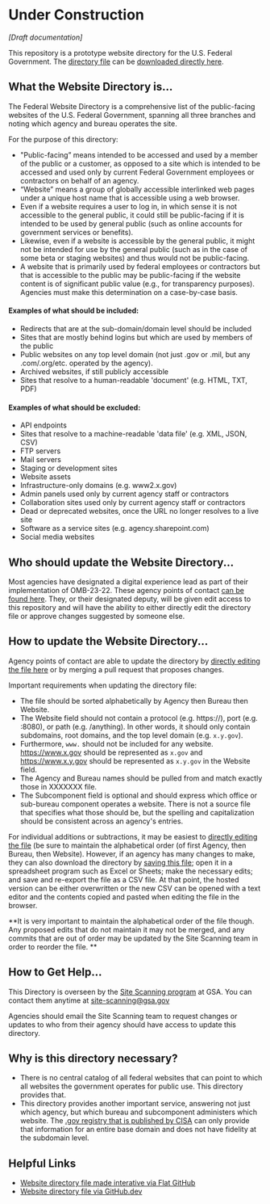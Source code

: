 # Under Construction

_[Draft documentation]_

This repository is a prototype website directory for the U.S. Federal Government.  The [directory file](https://github.com/GSA/federal-website-directory/blob/main/us-government-website-directory.csv) can be [downloaded directly here](https://github.com/GSA/federal-website-directory/raw/main/us-government-website-directory.csv).  

## What the Website Directory is...

The Federal Website Directory is a comprehensive list of the public-facing websites of the U.S. Federal Government, spanning all three branches and noting which agency and bureau operates the site.  

For the purpose of this directory: 
- "Public-facing” means intended to be accessed and used by a member of the public or a customer, as opposed to a site which is intended to be accessed and used only by current Federal Government employees or contractors on behalf of an agency.
- “Website” means a group of globally accessible interlinked web pages under a unique host name that is accessible using a web browser.
- Even if a website requires a user to log in, in which sense it is not accessible to the general public, it could still be public-facing if it is intended to be used by general public (such as online accounts for government services or benefits).
- Likewise, even if a website is accessible by the general public, it might not be intended for use by the general public (such as in the case of some beta or staging websites) and thus would not be public-facing.
- A website that is primarily used by federal employees or contractors but that is accessible to the public may be public-facing if the website content is of significant public value (e.g., for transparency purposes). Agencies must make this determination on a case-by-case basis.



#### Examples of what should be included:  
- Redirects that are at the sub-domain/domain level should be included
- Sites that are mostly behind logins but which are used by members of the public
- Public websites on any top level domain (not just .gov or .mil, but any .com/.org/etc. operated by the agency).
- Archived websites, if still publicly accessible
- Sites that resolve to a human-readable 'document' (e.g. HTML, TXT, PDF)

#### Examples of what should be excluded: 
- API endpoints
- Sites that resolve to a machine-readable 'data file' (e.g. XML, JSON, CSV)
- FTP servers
- Mail servers
- Staging or development sites
- Website assets
- Infrastructure-only domains (e.g. www2.x.gov)
- Admin panels used only by current agency staff or contractors
- Collaboration sites used only by current agency staff or contractors
- Dead or deprecated websites, once the URL no longer resolves to a live site
- Software as a service sites (e.g. agency.sharepoint.com)
- Social media websites 


## Who should update the Website Directory...

Most agencies have designated a digital experience lead as part of their implementation of OMB-23-22.  These agency points of contact [can be found here](https://community-dc.max.gov/display/OFCIO/M-23-22+Delivering+a+Digital-First+Public+Experience).  They, or their designated deputy, will be given edit access to this repository and will have the ability to either directly edit the directory file or approve changes suggested by someone else.  

## How to update the Website Directory...

Agency points of contact are able to update the directory by [directly editing the file here](https://github.com/GSA/federal-website-directory/edit/main/us-government-website-directory.csv) or by merging a pull request that proposes changes.  

Important requirements when updating the directory file: 
- The file should be sorted alphabetically by Agency then Bureau then Website.
- The Website field should not contain a protocol (e.g. https://), port (e.g. :8080), or path (e.g. /anything).  In other words, it should only contain subdomains, root domains, and the top level domain (e.g. `x.y.gov`).
- Furthermore, `www.` should not be included for any website.  https://www.x.gov should be represented as `x.gov` and https://www.x.y.gov should be represented as `x.y.gov` in the Website field.  
- The Agency and Bureau names should be pulled from and match exactly those in XXXXXXX file.
- The Subcomponent field is optional and should express which office or sub-bureau component operates a website. There is not a source file that specifies what those should be, but the spelling and capitalization should be consistent across an agency's entries.

For individual additions or subtractions, it may be easiest to [directly editing the file](https://github.com/GSA/federal-website-directory/edit/main/us-government-website-directory.csv) (be sure to maintain the alphabetical order (of first Agency, then Bureau, then Website).  However, if an agency has many changes to make, they can also download the directory by [saving this file](https://github.com/GSA/federal-website-directory/raw/main/us-government-website-directory.csv); open it in a spreadsheet program such as Excel or Sheets; make the necessary edits; and save and re-export the file as a CSV file.  At that point, the hosted version can be either overwritten or the new CSV can be opened with a text editor and the contents copied and pasted when editing the file  in the browser.  

**It is very important to maintain the alphabetical order of the file though.  Any proposed edits that do not maintain it may not be merged, and any commits that are out of order may be updated by the Site Scanning team in order to reorder the file.  **

## How to Get Help...

This Directory is overseen by the [Site Scanning program](https://digital.gov/site-scanning) at GSA.  You can contact them anytime at [site-scanning@gsa.gov](mailto:site-scanning@gsa.gov)

Agencies should email the Site Scanning team to request changes or updates to who from their agency should have access to update this directory.  

## Why is this directory necessary?  

- There is no central catalog of all federal websites that can point to which all websites the government operates for public use.  This directory provides that.
- This directory provides another important service, answering not just which agency, but which bureau and subcomponent administers which website.  The [.gov registry that is published by CISA](https://github.com/cisagov/dotgov-data/blob/main/current-federal.csv) can only provide that information for an entire base domain and does not have fidelity at the subdomain level.  

## Helpful Links
- [Website directory file made interative via Flat GitHub](https://flatgithub.com/GSA/federal-website-directory/blob/main/us-government-website-directory.csv)
- [Website directory file via GitHub.dev](https://github.dev/GSA/federal-website-directory/blob/main/us-government-website-directory.csv)
